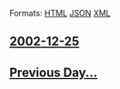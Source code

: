 
Formats: [HTML](2002/12/25/index.html)  [JSON](2002/12/25/index.json)  [XML](2002/12/25/index.xml)  

## [2002-12-25](/news/2002/12/25/index.md)

## [Previous Day...](/news/2002/12/24/index.md)

